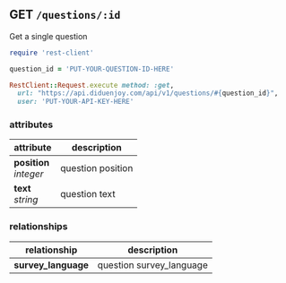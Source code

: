 ## GET `/questions/:id`

Get a single question

```ruby
require 'rest-client'

question_id = 'PUT-YOUR-QUESTION-ID-HERE'

RestClient::Request.execute method: :get,
  url: "https://api.diduenjoy.com/api/v1/questions/#{question_id}",
  user: 'PUT-YOUR-API-KEY-HERE'
```

### attributes

attribute          | description
------------- | -------------
__position__<br>_integer_ | question position
__text__<br>_string_ | question text

### relationships

relationship          | description
------------------------------ | -------------
__survey_language__ | question survey_language
